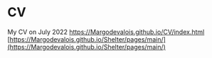 # CV
My CV on July 2022 https://Margodevalois.github.io/CV/index.html
[https://Margodevalois.github.io/Shelter/pages/main/](https://Margodevalois.github.io/Shelter/pages/main/)
